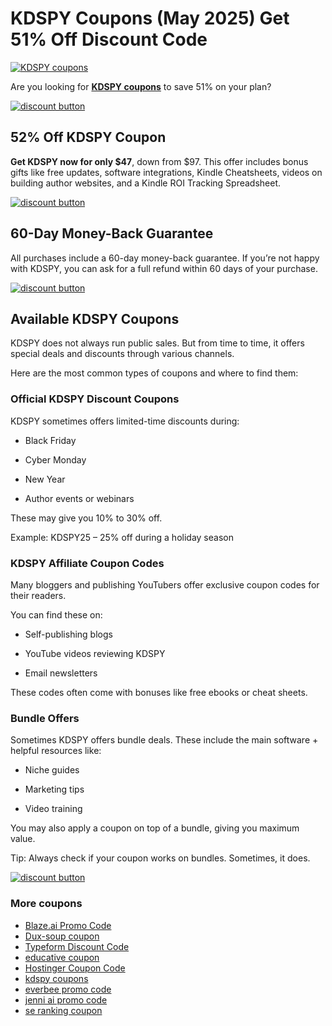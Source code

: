 # KDSPY Coupons (May 2025) Get 51% Off Discount Code

[![KDSPY coupons](https://github.com/user-attachments/assets/1f46447f-2d9c-4b76-9398-aabe7330bd78)](https://shadowx--leadsclick.thrivecart.com/kdspy-v5/)

Are you looking for [**KDSPY coupons**](https://shadowx--leadsclick.thrivecart.com/kdspy-v5/) to save 51% on your plan?

[![discount button](https://github.com/user-attachments/assets/27489374-0078-47d3-9efe-3ddc13aea190)](https://shadowx--leadsclick.thrivecart.com/kdspy-v5/)

## 52% Off KDSPY Coupon

**Get KDSPY now for only $47**, down from $97. This offer includes bonus gifts like free updates, software integrations, Kindle Cheatsheets, videos on building author websites, and a Kindle ROI Tracking Spreadsheet.

[![discount button](https://github.com/user-attachments/assets/27489374-0078-47d3-9efe-3ddc13aea190)](https://shadowx--leadsclick.thrivecart.com/kdspy-v5/)

## 60-Day Money-Back Guarantee

All purchases include a 60-day money-back guarantee. If you’re not happy with KDSPY, you can ask for a full refund within 60 days of your purchase.

[![discount button](https://github.com/user-attachments/assets/27489374-0078-47d3-9efe-3ddc13aea190)](https://shadowx--leadsclick.thrivecart.com/kdspy-v5/)

## Available KDSPY Coupons

KDSPY does not always run public sales. But from time to time, it offers special deals and discounts through various channels.

Here are the most common types of coupons and where to find them:

### Official KDSPY Discount Coupons

KDSPY sometimes offers limited-time discounts during:

* Black Friday

* Cyber Monday

* New Year

* Author events or webinars

These may give you 10% to 30% off.

Example:
KDSPY25 – 25% off during a holiday season

### KDSPY Affiliate Coupon Codes

Many bloggers and publishing YouTubers offer exclusive coupon codes for their readers.

You can find these on:

* Self-publishing blogs

* YouTube videos reviewing KDSPY

* Email newsletters

These codes often come with bonuses like free ebooks or cheat sheets.

### Bundle Offers

Sometimes KDSPY offers bundle deals. These include the main software + helpful resources like:

* Niche guides

* Marketing tips

* Video training

You may also apply a coupon on top of a bundle, giving you maximum value.

Tip: Always check if your coupon works on bundles. Sometimes, it does.

[![discount button](https://github.com/user-attachments/assets/27489374-0078-47d3-9efe-3ddc13aea190)](https://shadowx--leadsclick.thrivecart.com/kdspy-v5/)

### More coupons

* [Blaze.ai Promo Code](https://github.com/Blaze-AI-Discount/coupon)
* [Dux-soup coupon](https://github.com/Dux-soup/coupon/)
* [Typeform Discount Code](https://github.com/Typeform-Discount/coupon)
* [educative coupon](https://github.com/Educative-Discount/coupon/)
* [Hostinger Coupon Code](https://github.com/Hostinger-Deals/coupon/)
* [kdspy coupons](https://github.com/KDSPY/coupon/)
* [everbee promo code](https://github.com/Everbee-Discount/coupon/)
* [jenni ai promo code](https://github.com/Jenni-AI-Discount/coupon)
* [se ranking coupon](https://github.com/SE-Ranking/coupon)
